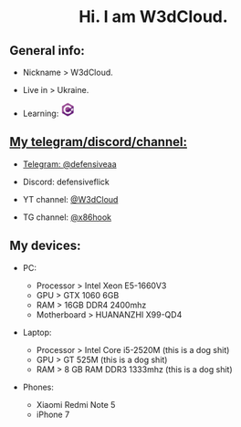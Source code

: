 <h1 align="center">Hi. I am W3dCloud.</h1>

<h2 align="left">General info:</h3>

- Nickname > W3dCloud.

- Live in > Ukraine.

- Learning:
<a href="https://www.w3schools.com/cs/" target="_blank" rel="noreferrer"> <img src="https://raw.githubusercontent.com/devicons/devicon/master/icons/csharp/csharp-original.svg" alt="csharp" width="24" height="24"/>

<h2 align="left">My telegram/discord/channel:</h3>

- Telegram: [@defensiveaa](https://t.me/defensiveaa)

- Discord: defensiveflick

- YT channel: [@W3dCloud](https://youtube.com/@W3dCloud)

- TG channel: [@x86hook](https://t.me/x86hook)

<h2 align="left">My devices:</h3>

- PC:
  - Processor > Intel Xeon E5-1660V3
  - GPU > GTX 1060 6GB
  - RAM > 16GB DDR4 2400mhz
  - Motherboard > HUANANZHI X99-QD4

- Laptop:
  - Processor > Intel Core i5-2520M (this is a dog shit)
  - GPU > GT 525M (this is a dog shit)
  - RAM > 8 GB RAM DDR3 1333mhz (this is a dog shit)

- Phones:
  - Xiaomi Redmi Note 5
  - iPhone 7

